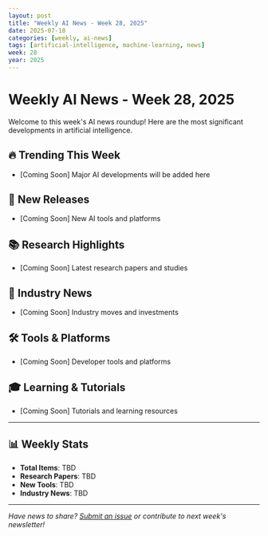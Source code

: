 ```yaml
---
layout: post
title: "Weekly AI News - Week 28, 2025"
date: 2025-07-18
categories: [weekly, ai-news]
tags: [artificial-intelligence, machine-learning, news]
week: 28
year: 2025
---
```


# Weekly AI News - Week 28, 2025

Welcome to this week's AI news roundup! Here are the most significant developments in artificial intelligence.

## 🔥 Trending This Week

<!-- Add trending news items here -->
- [Coming Soon] Major AI developments will be added here

## 🚀 New Releases

<!-- Add new product/service releases -->
- [Coming Soon] New AI tools and platforms

## 📚 Research Highlights

<!-- Add notable research papers -->
- [Coming Soon] Latest research papers and studies

## 💼 Industry News

<!-- Add business and funding news -->
- [Coming Soon] Industry moves and investments

## 🛠️ Tools & Platforms

<!-- Add new tools and updates -->
- [Coming Soon] Developer tools and platforms

## 🎓 Learning & Tutorials

<!-- Add educational content -->
- [Coming Soon] Tutorials and learning resources

---

## 📊 Weekly Stats

- **Total Items**: TBD
- **Research Papers**: TBD  
- **New Tools**: TBD
- **Industry News**: TBD

---

*Have news to share? [Submit an issue](https://github.com/pythias/weekly-ai-news/issues/new/choose) or contribute to next week's newsletter!*
